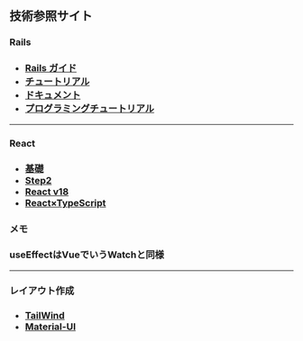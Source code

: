 ## 技術参照サイト

<h3>Rails<h3>
<ul>
    <li><a href="https://railsguides.jp/getting_started.html">Rails ガイド</a></li>
    <li><a href="https://railstutorial.jp/chapters/beginning?version=7.0#cha-beginningRails"> チュートリアル</a></li>
    <li><a href="https://railsdoc.com"> ドキュメント</a></li>
    <li><a href="https://youtu.be/CfdRXSrwLDo?si=uIx8NUZCopNZadd4Rails"> プログラミングチュートリアル</a></li>
</ul>
<hr>
<h3>React<h3>
<ul>
    <li><a href="https://www.udemy.com/course/modern_javascipt_react_beginner/learn/lecture/40838760#overview">基礎</a></li>
    <li><a href="https://www.udemy.com/course/react_stepup/learn/lecture/24823470?start=0#overview">Step2</a></li>
    <li><a href="https://www.udemy.com/course/react_v18/learn/lecture/34057558?start=0#overview">React v18</a></li>
    <li><a href="https://www.udemy.com/course/typescript-timep/learn/lecture/36471738?start=285#overvieww">React×TypeScript</a></li>
</ul>
<div>
    <h4>メモ</h4>
    <p>useEffectはVueでいうWatchと同様</p>
</div>
<hr>
<h3>レイアウト作成<h3>
<ul>
    <li><a href="https://tailwindcss.com/docs/installation">TailWind</a></li>
    <li><a href="https://mui.com">Material-UI</a></li>
</ul>
